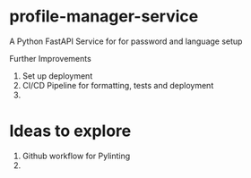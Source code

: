 # profile-manager-service
A Python FastAPI Service for for password and language setup


Further Improvements
1. Set up deployment
2. CI/CD Pipeline for formatting, tests and deployment
3. 
# Ideas to explore
1. Github workflow for Pylinting
2. 